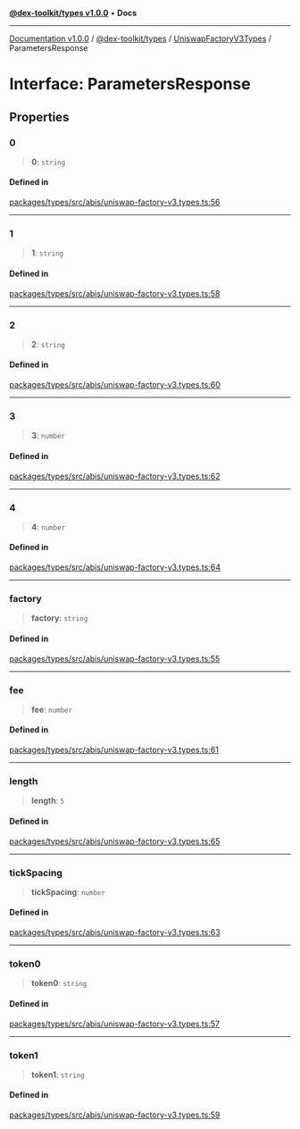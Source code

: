 [**@dex-toolkit/types v1.0.0**](../../../README.md) • **Docs**

***

[Documentation v1.0.0](../../../../../packages.md) / [@dex-toolkit/types](../../../README.md) / [UniswapFactoryV3Types](../README.md) / ParametersResponse

# Interface: ParametersResponse

## Properties

### 0

> **0**: `string`

#### Defined in

[packages/types/src/abis/uniswap-factory-v3.types.ts:56](https://github.com/niZmosis/dex-toolkit/blob/3d8b41b44787b30fbea5de3ab4737662ffb61bc8/packages/types/src/abis/uniswap-factory-v3.types.ts#L56)

***

### 1

> **1**: `string`

#### Defined in

[packages/types/src/abis/uniswap-factory-v3.types.ts:58](https://github.com/niZmosis/dex-toolkit/blob/3d8b41b44787b30fbea5de3ab4737662ffb61bc8/packages/types/src/abis/uniswap-factory-v3.types.ts#L58)

***

### 2

> **2**: `string`

#### Defined in

[packages/types/src/abis/uniswap-factory-v3.types.ts:60](https://github.com/niZmosis/dex-toolkit/blob/3d8b41b44787b30fbea5de3ab4737662ffb61bc8/packages/types/src/abis/uniswap-factory-v3.types.ts#L60)

***

### 3

> **3**: `number`

#### Defined in

[packages/types/src/abis/uniswap-factory-v3.types.ts:62](https://github.com/niZmosis/dex-toolkit/blob/3d8b41b44787b30fbea5de3ab4737662ffb61bc8/packages/types/src/abis/uniswap-factory-v3.types.ts#L62)

***

### 4

> **4**: `number`

#### Defined in

[packages/types/src/abis/uniswap-factory-v3.types.ts:64](https://github.com/niZmosis/dex-toolkit/blob/3d8b41b44787b30fbea5de3ab4737662ffb61bc8/packages/types/src/abis/uniswap-factory-v3.types.ts#L64)

***

### factory

> **factory**: `string`

#### Defined in

[packages/types/src/abis/uniswap-factory-v3.types.ts:55](https://github.com/niZmosis/dex-toolkit/blob/3d8b41b44787b30fbea5de3ab4737662ffb61bc8/packages/types/src/abis/uniswap-factory-v3.types.ts#L55)

***

### fee

> **fee**: `number`

#### Defined in

[packages/types/src/abis/uniswap-factory-v3.types.ts:61](https://github.com/niZmosis/dex-toolkit/blob/3d8b41b44787b30fbea5de3ab4737662ffb61bc8/packages/types/src/abis/uniswap-factory-v3.types.ts#L61)

***

### length

> **length**: `5`

#### Defined in

[packages/types/src/abis/uniswap-factory-v3.types.ts:65](https://github.com/niZmosis/dex-toolkit/blob/3d8b41b44787b30fbea5de3ab4737662ffb61bc8/packages/types/src/abis/uniswap-factory-v3.types.ts#L65)

***

### tickSpacing

> **tickSpacing**: `number`

#### Defined in

[packages/types/src/abis/uniswap-factory-v3.types.ts:63](https://github.com/niZmosis/dex-toolkit/blob/3d8b41b44787b30fbea5de3ab4737662ffb61bc8/packages/types/src/abis/uniswap-factory-v3.types.ts#L63)

***

### token0

> **token0**: `string`

#### Defined in

[packages/types/src/abis/uniswap-factory-v3.types.ts:57](https://github.com/niZmosis/dex-toolkit/blob/3d8b41b44787b30fbea5de3ab4737662ffb61bc8/packages/types/src/abis/uniswap-factory-v3.types.ts#L57)

***

### token1

> **token1**: `string`

#### Defined in

[packages/types/src/abis/uniswap-factory-v3.types.ts:59](https://github.com/niZmosis/dex-toolkit/blob/3d8b41b44787b30fbea5de3ab4737662ffb61bc8/packages/types/src/abis/uniswap-factory-v3.types.ts#L59)
